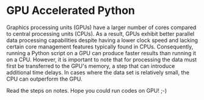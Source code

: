 # GPU Accelerated Python


Graphics processing units (GPUs) have a larger number of cores compared to central processing units (CPUs). As a result, GPUs exhibit better parallel data processing capabilities despite having a lower clock speed and lacking certain core management features typically found in CPUs. Consequently, running a Python script on a GPU can produce faster results than running it on a CPU. However, it is important to note that for processing the data must first be transferred to the GPU's memory, a step that can introduce additional time delays. In cases where the data set is relatively small, the CPU can outperform the GPU.

Read the steps on notes. Hope you could run codes on GPU! ;-)
